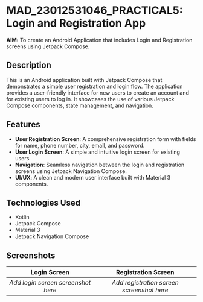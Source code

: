 # MAD_23012531046_PRACTICAL5: Login and Registration App

**AIM:** To create an Android Application that includes Login and Registration screens using Jetpack Compose.

## Description

This is an Android application built with Jetpack Compose that demonstrates a simple user registration and login flow. The application provides a user-friendly interface for new users to create an account and for existing users to log in. It showcases the use of various Jetpack Compose components, state management, and navigation.

## Features

*   **User Registration Screen**: A comprehensive registration form with fields for name, phone number, city, email, and password.
*   **User Login Screen**: A simple and intuitive login screen for existing users.
*   **Navigation**: Seamless navigation between the login and registration screens using Jetpack Navigation Compose.
*   **UI/UX**: A clean and modern user interface built with Material 3 components.

## Technologies Used

*   Kotlin
*   Jetpack Compose
*   Material 3
*   Jetpack Navigation Compose

## Screenshots

| Login Screen | Registration Screen |
|:---:|:---:|
| *Add login screen screenshot here* | *Add registration screen screenshot here* |
